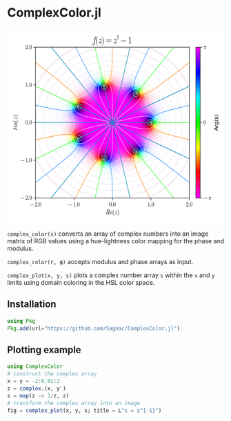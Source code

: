 # ComplexColor.jl

<img src="./images/complex_plot.png" width="600" height="450">

`complex_color(s)` converts an array of complex numbers into an image matrix of RGB values using a hue-lightness color mapping for the phase and modulus.

`complex_color(r, ϕ)` accepts modulus and phase arrays as input.

`complex_plot(x, y, s)` plots a complex number array `s` within the `x` and `y` limits using domain coloring in the HSL color space.

## Installation

```julia
using Pkg
Pkg.add(url="https://github.com/Sagnac/ComplexColor.jl")
```

## Plotting example

```julia
using ComplexColor
# construct the complex array
x = y = -2:0.01:2
z = complex.(x, y')
s = map(z -> 1/z, z)
# transform the complex array into an image
fig = complex_plot(x, y, s; title = L"s = z^{-1}")
```
